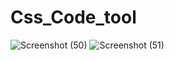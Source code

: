 # Css_Code_tool
![Screenshot (50)](https://github.com/Harizibam7/Css_Code_tool/assets/119025141/b334e780-753d-41e9-bfb5-600b632040ca)
![Screenshot (51)](https://github.com/Harizibam7/Css_Code_tool/assets/119025141/63dd6695-f76d-4eab-87ed-33addcfbdb20)
